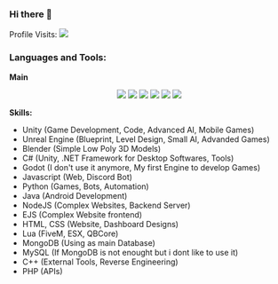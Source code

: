 ### Hi there 👋

 

Profile Visits:
![](https://profile-counter.glitch.me/skyalumny/count.svg)

### Languages and Tools:

**Main**
<p align='center'>
  <img src="https://img.shields.io/badge/c++%20-%2300599C.svg?&style=for-the-badge&logo=c%2B%2B&ogoColor=white"/>
  <img src="https://img.shields.io/badge/csharp%20-896cd0.svg?&style=for-the-badge&logo=c%2B%2B&ogoColor=white"/>
  <img src="https://img.shields.io/badge/python%20-%2314354C.svg?&style=for-the-badge&logo=python&logoColor=white"/> 
  <img src="https://img.shields.io/badge/node.js%20-%2343853D.svg?&style=for-the-badge&logo=node.js&logoColor=white"/>
  <img src="https://img.shields.io/badge/javascript%20-%23323330.svg?&style=for-the-badge&logo=javascript&logoColor=%23F7DF1E"/> 
  <img src="https://img.shields.io/badge/html%20-%23E34F26.svg?&style=for-the-badge&logo=html5&logoColor=white"/>
 
 **Skills:**
 
 - Unity (Game Development, Code, Advanced AI, Mobile Games)
 - Unreal Engine (Blueprint, Level Design, Small AI, Advanded Games)
 - Blender (Simple Low Poly 3D Models)
 - C# (Unity, .NET Framework for Desktop Softwares, Tools)
 - Godot (I don't use it anymore, My first Engine to develop Games)
 - Javascript (Web, Discord Bot)
 - Python (Games, Bots, Automation)
 - Java (Android Development)
 - NodeJS (Complex Websites, Backend Server)
 - EJS (Complex Website frontend)
 - HTML, CSS (Website, Dashboard Designs)
 - Lua (FiveM, ESX, QBCore)
 - MongoDB (Using as main Database)
 - MySQL (If MongoDB is not enought but i dont like to use it)
 - C++ (External Tools, Reverse Engineering)
 - PHP (APIs)

 
